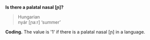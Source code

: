**Is there a palatal nasal [ɲ]?**

>Hungarian<br/>
>nyár [ɲaːr] ‘summer’

**Coding.** The value is '1' if there is a palatal nasal [ɲ] in a language.
